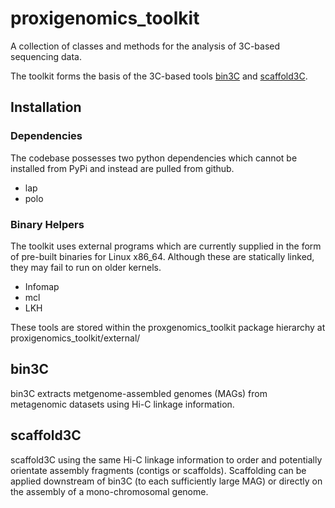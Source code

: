 # proxigenomics_toolkit
A collection of classes and methods for the analysis of 3C-based sequencing data.

The toolkit forms the basis of the 3C-based tools [bin3C](https://github.com/cerebis/bin3C/tree/pgtk) and [scaffold3C](https://github.com/cerebis/scaffold3C).

## Installation
### Dependencies
The codebase possesses two python dependencies which cannot be installed from PyPi and instead are pulled from github.

- lap
- polo

### Binary Helpers
The toolkit uses external programs which are currently supplied in the form of pre-built binaries for Linux x86_64. Although these are statically linked, they may fail to run on older kernels.

- Infomap
- mcl
- LKH

These tools are stored within the proxgenomics_toolkit package hierarchy at proxigenomics_toolkit/external/


## bin3C
bin3C extracts metgenome-assembled genomes (MAGs) from metagenomic datasets using Hi-C linkage information.

## scaffold3C

scaffold3C using the same Hi-C linkage information to order and potentially orientate assembly fragments (contigs or scaffolds). Scaffolding can be applied downstream of bin3C (to each sufficiently large MAG) or directly on the assembly of a mono-chromosomal genome.

